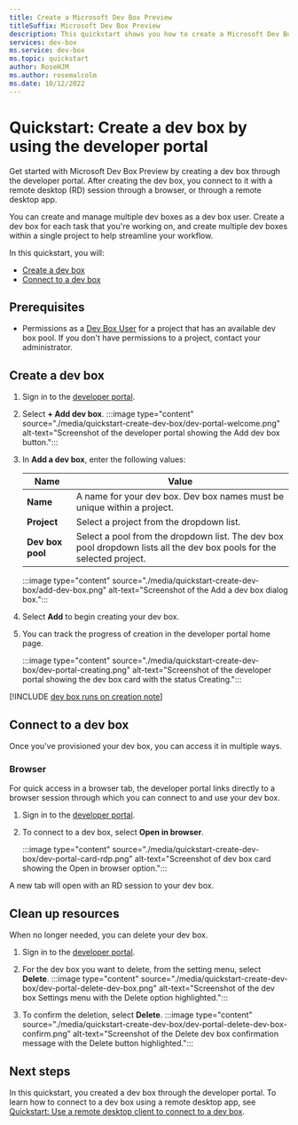 ```yaml
---
title: Create a Microsoft Dev Box Preview
titleSuffix: Microsoft Dev Box Preview
description: This quickstart shows you how to create a Microsoft Dev Box Preview and connect to it through a browser.
services: dev-box
ms.service: dev-box
ms.topic: quickstart
author: RoseHJM
ms.author: rosemalcolm
ms.date: 10/12/2022
---
```

<!-- 
  Customer intent:
	As a Dev Box User I want to understand how to create and access a dev box so that I can start work.
 -->

# Quickstart: Create a dev box by using the developer portal

Get started with Microsoft Dev Box Preview by creating a dev box through the developer portal. After creating the dev box, you connect to it with a remote desktop (RD) session through a browser, or through a remote desktop app. 

You can create and manage multiple dev boxes as a dev box user. Create a dev box for each task that you're working on, and create multiple dev boxes within a single project to help streamline your workflow. 

In this quickstart, you will:

* [Create a dev box](#create-a-dev-box)
* [Connect to a dev box](#connect-to-a-dev-box)

## Prerequisites

- Permissions as a [Dev Box User](./quickstart-configure-dev-box-project.md#provide-access-to-a-dev-box-project) for a project that has an available dev box pool. If you don't have permissions to a project, contact your administrator.

## Create a dev box

1. Sign in to the [developer portal](https://aka.ms/devbox-portal).

2. Select **+ Add dev box**.
   :::image type="content" source="./media/quickstart-create-dev-box/dev-portal-welcome.png" alt-text="Screenshot of the developer portal showing the Add dev box button.":::

3. In **Add a dev box**, enter the following values:

   |Name|Value|
   |----|----|
   |**Name**|A name for your dev box. Dev box names must be unique within a project.|
   |**Project**|Select a project from the dropdown list. |
   |**Dev box pool**|Select a pool from the dropdown list. The dev box pool dropdown lists all the dev box pools for the selected project. |
 
   :::image type="content" source="./media/quickstart-create-dev-box/add-dev-box.png" alt-text="Screenshot of the Add a dev box dialog box.":::

4. Select **Add** to begin creating your dev box. 

5. You can track the progress of creation in the developer portal home page. 

   :::image type="content" source="./media/quickstart-create-dev-box/dev-portal-creating.png" alt-text="Screenshot of the developer portal showing the dev box card with the status Creating.":::

[!INCLUDE [dev box runs on creation note](./includes/note-dev-box-runs-on-creation.md)]   
## Connect to a dev box
Once you've provisioned your dev box, you can access it in multiple ways. 

### Browser

For quick access in a browser tab, the developer portal links directly to a browser session through which you can connect to and use your dev box.

1. Sign in to the [developer portal](https://aka.ms/devbox-portal).

1. To connect to a dev box, select **Open in browser**.

   :::image type="content" source="./media/quickstart-create-dev-box/dev-portal-card-rdp.png" alt-text="Screenshot of dev box card showing the Open in browser option.":::

A new tab will open with an RD session to your dev box.

## Clean up resources

When no longer needed, you can delete your dev box.
1. Sign in to the [developer portal](https://aka.ms/devbox-portal).

1. For the dev box you want to delete, from the setting menu, select **Delete**.
   :::image type="content" source="./media/quickstart-create-dev-box/dev-portal-delete-dev-box.png" alt-text="Screenshot of the dev box Settings menu with the Delete option highlighted."::: 

1. To confirm the deletion, select **Delete**.
   :::image type="content" source="./media/quickstart-create-dev-box/dev-portal-delete-dev-box-confirm.png" alt-text="Screenshot of the Delete dev box confirmation message with the Delete button highlighted.":::  

## Next steps

In this quickstart, you created a dev box through the developer portal. To learn how to connect to a dev box using a remote desktop app, see [Quickstart: Use a remote desktop client to connect to a dev box](./quickstart-connect-to-dev-box-with-remote-desktop-app.md).
